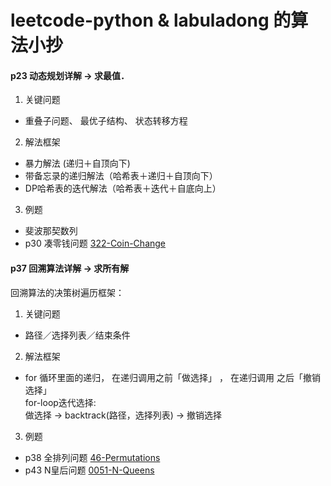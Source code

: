# leetcode-python & labuladong 的算法小抄

#### p23 动态规划详解 -> 求最值．<p>
1) 关键问题
* 重叠⼦问题、 最优⼦结构、 状态转移⽅程<br/>
2) 解法框架
* 暴力解法 (递归＋自顶向下)</br>
* 带备忘录的递归解法（哈希表＋递归＋自顶向下）</br>
* DP哈希表的迭代解法（哈希表＋迭代＋自底向上）</br>
3) 例题
* 斐波那契数列</br>
* p30 凑零钱问题 [322-Coin-Change](0322-Coin-Change/322.py)

#### p37 回溯算法详解 -> 求所有解<p>
回溯算法的决策树遍历框架：
1) 关键问题
* 路径／选择列表／结束条件
2) 解法框架
*  for 循环⾥⾯的递归， 在递归调⽤之前「做选择」 ， 在递归调⽤
之后「撤销选择」</br>
        for-loop迭代选择:</br>
            做选择 -> backtrack(路径，选择列表) -> 撤销选择</br>
3) 例题
* p38 全排列问题 [46-Permutations](0046-Permutations/46.py)
* p43 N皇后问题 [0051-N-Queens](0051-N-Queens/51.py)
